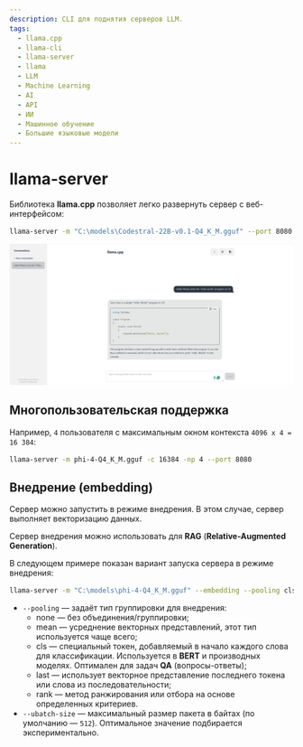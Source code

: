 ```yaml
---
description: CLI для поднятия серверов LLM.
tags:
  - llama.cpp
  - llama-cli
  - llama-server
  - llama
  - LLM
  - Machine Learning
  - AI
  - API
  - ИИ
  - Машинное обучение
  - Большие языковые модели
---
```


# llama-server

Библиотека **llama.cpp** позволяет легко развернуть сервер с веб-интерфейсом:

```bash
llama-server -m "C:\models\Codestral-22B-v0.1-Q4_K_M.gguf" --port 8080
```

![Hello llama-server!](assets/llama-server.png)

## Многопользовательская поддержка

Например, `4` пользователя с максимальным окном контекста `4096 x 4 = 16 384`:

```bash
llama-server -m phi-4-Q4_K_M.gguf -c 16384 -np 4 --port 8080
```

## Внедрение (embedding)

Сервер можно запустить в режиме внедрения. В этом случае, сервер выполняет векторизацию данных.

Сервер внедрения можно использовать для **RAG** (**Relative-Augmented Generation**).

В следующем примере показан вариант запуска сервера в режиме внедрения:

```bash
llama-server -m "C:\models\phi-4-Q4_K_M.gguf" --embedding --pooling cls --ubatch-size 8192
```

* `--pooling` — задаёт тип группировки для внедрения:
  * none — без объединения/группировки;
  * mean — усреднение векторных представлений, этот тип используется чаще всего;
  * cls — специальный токен, добавляемый в начало каждого слова для классификации. Используется в **BERT** и производных моделях. Оптимален для задач **QA** (вопросы-ответы);
  * last — использует векторное представление последнего токена или слова из последовательности;
  * rank — метод ранжирования или отбора на основе определенных критериев.
* `--ubatch-size` — максимальный размер пакета в байтах (по умолчанию — `512`). Оптимальное значение подбирается экспериментально.
